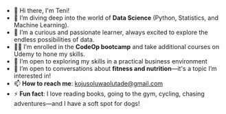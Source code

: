 
- 👋 Hi there, I'm Teni!
- 🔭 I’m diving deep into the world of **Data Science** (Python, Statistics, and Machine Learning).
- 🌱 I’m a curious and passionate learner, always excited to explore the endless possibilities of data.  
- 👩‍💻 I’m enrolled in the **CodeOp bootcamp** and take additional courses on Udemy to hone my skills.  
- 🤔 I’m open to exploring my skills in a practical business environment
- 💬 I’m open to conversations about **fitness and nutrition**—it's a topic I’m interested in!  
 - 📫 **How to reach me**: [kojusoluwaolutade@gmail.com](mailto:kojusoluwaolutade@gmail.com)  
- ⚡ **Fun fact**: I love reading books, going to the gym, cycling, chasing adventures—and I have a soft spot for dogs!   

<!--
**ProTeni/ProTeni** is a ✨ _special_ ✨ repository because its `README.md` (this file) appears on your GitHub profile.

Here are some ideas to get you started:



-->
